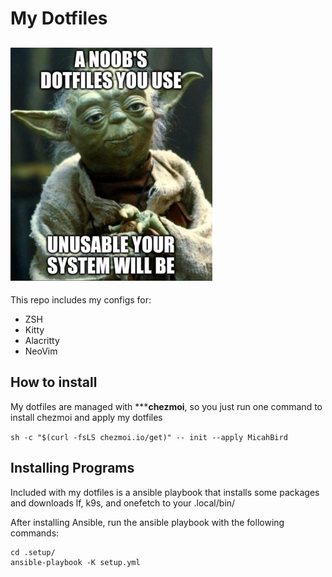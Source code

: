 # My Dotfiles

![meme](meme.jpg)
---
This repo includes my configs for:
- ZSH
- Kitty
- Alacritty
- NeoVim

## How to install
My dotfiles are managed with *****chezmoi**, so you just run one command to install chezmoi and apply my dotfiles

`sh -c "$(curl -fsLS chezmoi.io/get)" -- init --apply MicahBird`

## Installing Programs
Included with my dotfiles is a ansible playbook that installs some packages and downloads lf, k9s, and onefetch to your .local/bin/

After installing Ansible, run the ansible playbook with the following commands:
```
cd .setup/
ansible-playbook -K setup.yml
```
